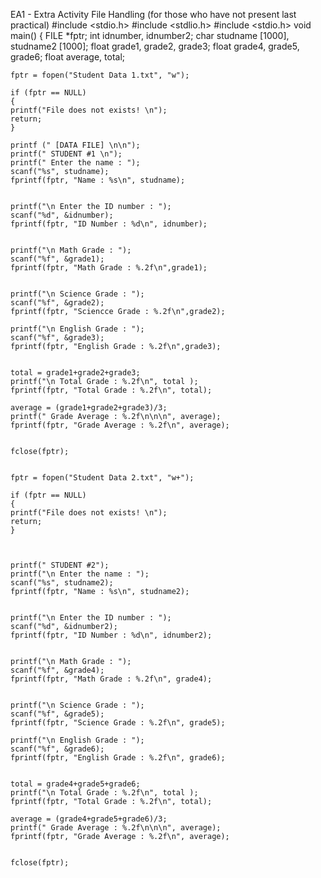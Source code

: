 EA1 - Extra Activity File Handling (for those who have not present last practical)
#include <stdio.h>
#include <stdlio.h>
#include <stdio.h>
void main()
{
    FILE *fptr;
    int idnumber, idnumber2;
    char studname [1000], studname2 [1000];
    float grade1, grade2, grade3;
    float grade4, grade5, grade6;
    float average, total;



    fptr = fopen("Student Data 1.txt", "w");

    if (fptr == NULL)
    {
    printf("File does not exists! \n");
    return;
    }

    printf (" [DATA FILE] \n\n");
    printf(" STUDENT #1 \n");
    printf(" Enter the name : ");
    scanf("%s", studname);
    fprintf(fptr, "Name : %s\n", studname);


    printf("\n Enter the ID number : ");
    scanf("%d", &idnumber);
    fprintf(fptr, "ID Number : %d\n", idnumber);


    printf("\n Math Grade : ");
    scanf("%f", &grade1);
    fprintf(fptr, "Math Grade : %.2f\n",grade1);


    printf("\n Science Grade : ");
    scanf("%f", &grade2);
    fprintf(fptr, "Sciencce Grade : %.2f\n",grade2);

    printf("\n English Grade : ");
    scanf("%f", &grade3);
    fprintf(fptr, "English Grade : %.2f\n",grade3);


    total = grade1+grade2+grade3;
    printf("\n Total Grade : %.2f\n", total );
    fprintf(fptr, "Total Grade : %.2f\n", total);

    average = (grade1+grade2+grade3)/3;
    printf(" Grade Average : %.2f\n\n\n", average);
    fprintf(fptr, "Grade Average : %.2f\n", average);


    fclose(fptr);


    fptr = fopen("Student Data 2.txt", "w+");

    if (fptr == NULL)
    {
    printf("File does not exists! \n");
    return;
    }



    printf(" STUDENT #2");
    printf("\n Enter the name : ");
    scanf("%s", studname2);
    fprintf(fptr, "Name : %s\n", studname2);


    printf("\n Enter the ID number : ");
    scanf("%d", &idnumber2);
    fprintf(fptr, "ID Number : %d\n", idnumber2);


    printf("\n Math Grade : ");
    scanf("%f", &grade4);
    fprintf(fptr, "Math Grade : %.2f\n", grade4);


    printf("\n Science Grade : ");
    scanf("%f", &grade5);
    fprintf(fptr, "Science Grade : %.2f\n", grade5);

    printf("\n English Grade : ");
    scanf("%f", &grade6);
    fprintf(fptr, "English Grade : %.2f\n", grade6);


    total = grade4+grade5+grade6;
    printf("\n Total Grade : %.2f\n", total );
    fprintf(fptr, "Total Grade : %.2f\n", total);

    average = (grade4+grade5+grade6)/3;
    printf(" Grade Average : %.2f\n\n\n", average);
    fprintf(fptr, "Grade Average : %.2f\n", average);


    fclose(fptr);
